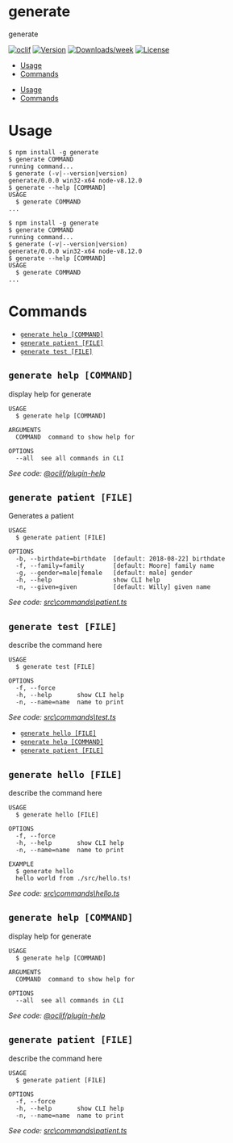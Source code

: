 generate
========

generate

[![oclif](https://img.shields.io/badge/cli-oclif-brightgreen.svg)](https://oclif.io)
[![Version](https://img.shields.io/npm/v/generate.svg)](https://npmjs.org/package/generate)
[![Downloads/week](https://img.shields.io/npm/dw/generate.svg)](https://npmjs.org/package/generate)
[![License](https://img.shields.io/npm/l/generate.svg)](https://github.com/ise/generate/blob/master/package.json)

<!-- toc -->
* [Usage](#usage)
* [Commands](#commands)
<!-- tocstop -->
* [Usage](#usage)
* [Commands](#commands)
<!-- tocstop -->
# Usage
<!-- usage -->
```sh-session
$ npm install -g generate
$ generate COMMAND
running command...
$ generate (-v|--version|version)
generate/0.0.0 win32-x64 node-v8.12.0
$ generate --help [COMMAND]
USAGE
  $ generate COMMAND
...
```
<!-- usagestop -->
```sh-session
$ npm install -g generate
$ generate COMMAND
running command...
$ generate (-v|--version|version)
generate/0.0.0 win32-x64 node-v8.12.0
$ generate --help [COMMAND]
USAGE
  $ generate COMMAND
...
```
<!-- usagestop -->
# Commands
<!-- commands -->
* [`generate help [COMMAND]`](#generate-help-command)
* [`generate patient [FILE]`](#generate-patient-file)
* [`generate test [FILE]`](#generate-test-file)

## `generate help [COMMAND]`

display help for generate

```
USAGE
  $ generate help [COMMAND]

ARGUMENTS
  COMMAND  command to show help for

OPTIONS
  --all  see all commands in CLI
```

_See code: [@oclif/plugin-help](https://github.com/oclif/plugin-help/blob/v2.1.6/src\commands\help.ts)_

## `generate patient [FILE]`

Generates a patient

```
USAGE
  $ generate patient [FILE]

OPTIONS
  -b, --birthdate=birthdate  [default: 2018-08-22] birthdate
  -f, --family=family        [default: Moore] family name
  -g, --gender=male|female   [default: male] gender
  -h, --help                 show CLI help
  -n, --given=given          [default: Willy] given name
```

_See code: [src\commands\patient.ts](https://github.com/ise/generate/blob/v0.0.0/src\commands\patient.ts)_

## `generate test [FILE]`

describe the command here

```
USAGE
  $ generate test [FILE]

OPTIONS
  -f, --force
  -h, --help       show CLI help
  -n, --name=name  name to print
```

_See code: [src\commands\test.ts](https://github.com/ise/generate/blob/v0.0.0/src\commands\test.ts)_
<!-- commandsstop -->
* [`generate hello [FILE]`](#generate-hello-file)
* [`generate help [COMMAND]`](#generate-help-command)
* [`generate patient [FILE]`](#generate-patient-file)

## `generate hello [FILE]`

describe the command here

```
USAGE
  $ generate hello [FILE]

OPTIONS
  -f, --force
  -h, --help       show CLI help
  -n, --name=name  name to print

EXAMPLE
  $ generate hello
  hello world from ./src/hello.ts!
```

_See code: [src\commands\hello.ts](https://github.com/ise/generate/blob/v0.0.0/src\commands\hello.ts)_

## `generate help [COMMAND]`

display help for generate

```
USAGE
  $ generate help [COMMAND]

ARGUMENTS
  COMMAND  command to show help for

OPTIONS
  --all  see all commands in CLI
```

_See code: [@oclif/plugin-help](https://github.com/oclif/plugin-help/blob/v2.1.6/src\commands\help.ts)_

## `generate patient [FILE]`

describe the command here

```
USAGE
  $ generate patient [FILE]

OPTIONS
  -f, --force
  -h, --help       show CLI help
  -n, --name=name  name to print
```

_See code: [src\commands\patient.ts](https://github.com/ise/generate/blob/v0.0.0/src\commands\patient.ts)_
<!-- commandsstop -->
